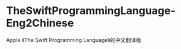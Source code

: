 TheSwiftProgrammingLanguage-Eng2Chinese
=======================================

Apple 《The Swift Programming Language》的中文翻译版
